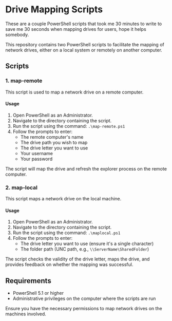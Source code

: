 # Drive Mapping Scripts

These are a couple PowerShell scripts that took me 30 minutes to write to save me 30 seconds when mapping drives for users, hope it helps somebody.

This repository contains two PowerShell scripts to facilitate the mapping of network drives, either on a local system or remotely on another computer.

## Scripts

### 1. map-remote

This script is used to map a network drive on a remote computer.

#### Usage

1. Open PowerShell as an Administrator.
2. Navigate to the directory containing the script.
3. Run the script using the command: `.\map-remote.ps1`
4. Follow the prompts to enter:
   - The remote computer's name
   - The drive path you wish to map
   - The drive letter you want to use
   - Your username
   - Your password

The script will map the drive and refresh the explorer process on the remote computer.

### 2. map-local

This script maps a network drive on the local machine.

#### Usage

1. Open PowerShell as an Administrator.
2. Navigate to the directory containing the script.
3. Run the script using the command: `.\maplocal.ps1`
4. Follow the prompts to enter:
   - The drive letter you want to use (ensure it's a single character)
   - The folder path (UNC path, e.g., `\\ServerName\SharedFolder`)

The script checks the validity of the drive letter, maps the drive, and provides feedback on whether the mapping was successful.

## Requirements

- PowerShell 5.1 or higher
- Administrative privileges on the computer where the scripts are run

Ensure you have the necessary permissions to map network drives on the machines involved.
